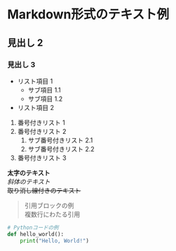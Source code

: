 # Markdown形式のテキスト例

## 見出し 2
### 見出し 3

- リスト項目 1
  - サブ項目 1.1
  - サブ項目 1.2
- リスト項目 2

1. 番号付きリスト 1
2. 番号付きリスト 2
   1. サブ番号付きリスト 2.1
   2. サブ番号付きリスト 2.2
3. 番号付きリスト 3

**太字のテキスト**  
*斜体のテキスト*  
~~取り消し線付きのテキスト~~  

> 引用ブロックの例  
> 複数行にわたる引用

```python
# Pythonコードの例
def hello_world():
    print("Hello, World!")